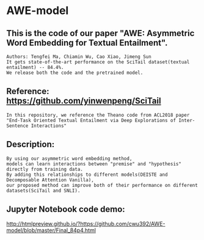 # AWE-model
## This is the code of our paper "AWE: Asymmetric Word Embedding for Textual Entailment". 
```
Authors: Tengfei Ma, Chiamin Wu, Cao Xiao, Jimeng Sun
It gets state-of-the-art performance on the SciTail dataset(textual entailment) -- 84.4%. 
We release both the code and the pretrained model.
```

## Reference: https://github.com/yinwenpeng/SciTail
```
In this repository, we reference the Theano code from ACL2018 paper 
"End-Task Oriented Textual Entailment via Deep Explorations of Inter-Sentence Interactions"
```

## Description:
```
By using our asymmetric word embedding method, 
models can learn interactions between "premise" and "hypothesis" directly from training data.
By adding this relationships to different models(DEISTE and Decomposable Attention Vanilla), 
our proposed method can improve both of their performance on different datasets(SciTail and SNLI).
```

## Jupyter Notebook code demo:
http://htmlpreview.github.io/?https://github.com/cwu392/AWE-model/blob/master/Final_84p4.html
